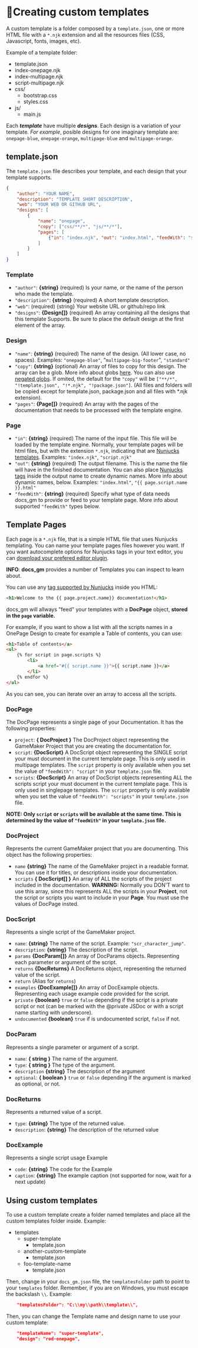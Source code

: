 # 📝Creating custom templates

A custom template is a folder composed by a `template.json`, one or more HTML file with a `*.njk` extension and all the resources files (CSS, Javascript, fonts, images, etc).

Example of a template folder:

- template.json
- index-onepage.njk
- index-multipage.njk
- script-multipage.njk
- css/
  - bootstrap.css
  - styles.css
- js/
  - main.js

Each ***template*** have multiple ***designs***. Each design is a variation of your template. *For example*, posible designs for one imaginary template are: `onepage-blue`, `onepage-orange`, `multipage-blue` and `multipage-orange`.

## template.json

The `template.json` file describes your template, and each design that your template supports.

```json
{
    "author": "YOUR NAME",
    "description": "TEMPLATE SHORT DESCRIPTION",
    "web": "YOUR WEB OR GITHUB URL",
    "designs": [
        {
            "name": "onepage",
            "copy": ["css/**/*", "js/**/*"],
            "pages": [
                {"in": "index.njk", "out": "index.html", "feedWith": "scripts"}
            ]
        }
    ]
}
```

### Template

- `"author"`: **{string}** (required)  Is your name, or the name of the person who made the template.
- `"description"`: **{string}** (required) A short template description.
- `"web"`: (required) {string} Your website URL or github/repo link
- `"designs"`: **{Design[]}** (required)  An array containing all the designs that this template Supports. Be sure to place the default design at the first element of the array.

### Design

- `"name"`: **{string}** (required)  The name of the design. (All lower case, no spaces). Examples: `"onepage-blue"`, "`multipage-big-footer`", `"standard"`
- `"copy"`: **{string}** (optional)  An array of files to copy for this design. The array can be a glob. More info about globs [here](https://github.com/isaacs/node-glob). You can also use [negated globs](https://github.com/sindresorhus/globby). If omited, the default for the `"copy"` will be `["**/*", "!template.json", "!*.njk", "!package.json"]`. (All files and folders will be copied except for template.json, package.json and all files with *.njk extension).
- `"pages"`: **{Page[]}** (required)  An array with the pages of the documentation that needs to be processed with the template engine.

### Page

- `"in"`: **{string}** (required)  The name of the input file. This file will be loaded by the template engine. Normally, your template pages will be html files, but with the extension `*.njk`, indicating that are [Nunjucks templates](https://mozilla.github.io/nunjucks/). Examples: `"index.njk"`, `"script.njk"`
- `"out"`: **{string}** (required)  The output filename. This is the name the file will have in the finished documentation. You can also place [Nunjucks tags](https://mozilla.github.io/nunjucks/templating.html) inside the output name to create dynamic names. More info about dynamic names, below. Examples: `"index.html"`, `"{{ page.script.name }}.html"`
- `"feedWith"`: **{string}** (required)  Specify what type of data needs docs_gm to provide or feed to your template page. More info about supported `"feedWith"` types below.

## Template Pages

Each page is a `*.njk` file, that is a simple HTML file that uses Nunjucks templating. You can name your template pages files however you want. If you want autocomplete options for Nunjucks tags in your text editor, you can [download your prefered editor plugin](https://mozilla.github.io/nunjucks/templating.html#syntax-highlighting).

**INFO**: **docs_gm** provides a number of Templates you can inspect to learn about.

You can use any [tag supported by Nunjucks](https://mozilla.github.io/nunjucks/templating.html) inside you HTML:

```html
<h1>Welcome to the {{ page.project.name}} documentation!</h1>
```

docs_gm will allways "feed" your templates with a **DocPage** object, **stored in the `page` variable.**

For example, if you want to show a list with all the scripts names in a OnePage Design to create for example a Table of contents, you can use:

```html
<h1>Table of contents</a>
<ul>
    {% for script in page.scripts %}
        <li>
            <a href="#{{ script.name }}">{{ script.name }}</a>
        </li>
    {% endfor %}
</ul>
```

As you can see, you can iterate over an array to access all the scripts.

### DocPage

The DocPage represents a single page of your Documentation.  It has the following properties:

- `project`: **{ DocProject }** The DocProject object representing the GameMaker Project that you are creating the documentation for.
- `script`: **{DocScript}** A DocScript object representing the SINGLE script your must document in the current template page. This is only used in multipage templates. The `script` property is only available when you set the value of `"feedWith": "script"` in your `template.json` file.
- `scripts`: **{DocScript}** An array of DocScript objects representing ALL the scripts script your must document in the current template page. This is only used in singlepage templates. The `script` property is only available when you set the value of `"feedWith": "scripts"` in your `template.json` file.

**NOTE: Only `script` or `scripts` will be available at the same time. This is determined by the value of `"feedWith"` in your `template.json` file.**

### DocProject

Represents the current GameMaker project that you are documenting. This object has the following properties:

- `name` **{string}** The name of the GameMaker project in a readable format. You can use it for titles, or descriptions inside your documentation.
- `scripts` **{ DocScript[] }** An array of ALL the scripts of the project included in the documentation. **WARNING:** Normally you DON'T want to use this array, since this represents ALL the scripts in your **Project**, not the script or scripts you want to include in your **Page**. You must use the values of DocPage insted.

### DocScript

Represents a single script of the GameMaker project.

- `name`: **{string}** The name of the script. Example: `"scr_character_jump"`.
- `description`: **{string}** The description of the script.
- `params` **{DocParam[]}** An array of DocParams objects. Representing each parameter or argument of the script.
- `returns` **{DocReturns}** A DocReturns object, representing the returned value of the script.
- `return` (Alias for `returns`)
- `examples` **{DocExample[]}** An array of DocExample objects. Representing each usage example code provided for the script.
- `private` **{boolean}** `true` or `false` depending if the script is a private script or not (can be marked with the @private JSDoc or with a script name starting with underscore).
- `undocumented` **{boolean}** `true` if is undocumented script, `false` if not.

### DocParam

Represents a single parameter or argument of a script.

- `name`: **{ string }** The name of the argument.
- `type`: **{ string }** The type of the argument.
- `description` **{string}** The description of the argument
- `optional`: **{ boolean }** `true` or `false` depending if the argument is marked as optional, or not.

### DocReturns

Represents a returned value of a script.

- `type`:  **{string}** The type of the returned value.
- `description`:  **{string}** The description of the returned value

### DocExample

Represents a single script usage Example

- `code`: **{string}** The code for the Example
- `caption`: **{string}** The example caption (not supported for now, wait for a next update)

## Using custom templates

To use a custom template create a folder named templates and place all the custom templates folder inside. Example:

- templates
  - super-template
    - template.json
  - another-custom-template
    - template.json
  - foo-template-name
    - template.json

Then, change in your `docs_gm.json` file, the `templatesFolder` path to point to your `templates` folder. Remember, if you are on Windows, you must escape the backslash `\\`. Example:

```json
    "templatesFolder": "C:\\my\\path\\template\\",
```

Then, you can change the Template name and design name to use your custom template:

```json
    "templateName": "super-template",
    "design": "red-onepage",
```
